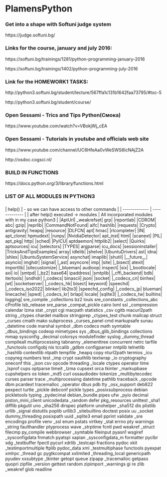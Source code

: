 # PlamensPython
<h3>Get into a shape with Softuni judge system</h3>
<p>https://judge.softuni.bg/</p>


<h3>Links for the course, january and july 2016:</h3>
<p>https://softuni.bg/trainings/1281/python-programming-january-2016</p>
<p>https://softuni.bg/trainings/1402/python-programming-july-2016</p> 

<h3>Link for the HOMEWORK1 TASKS:</h3>
<p>http://python3.softuni.bg/student/lecture/567ffa1c131b1642faa73795/#toc-5</p> 
<p>http://python3.softuni.bg/student/course/</p>

<h3>
Open Sessami - Trics and Tips Python(Смока)
</h3>
<p>
https://www.youtube.com/watch?v=VBokjWj_cEA
</p>

<h3>
Open Sessami - Tutorials in youtube and officials web site
</h3>
<p>
https://www.youtube.com/channel/UC6HfeAa0vWeSWS6IcNAjZ2A
</p>
<p>
http://osdoc.cogsci.nl/ 
</p>
<h3>BUILD IN FUNCTIONS</h3>
<p>https://docs.python.org/3/library/functions.html</p>



















<h3>
LIST OF ALL MODULES IN PYTHON3
</h3>
<h3></h3>
| help()  | - so we can have access to other commands |
| ------------- | ------------- |
| after help() executed -> modules  | All incorporated modules with in my case python3 |
|AptUrl|              _weakrefset|         grp|                 |reportlab|
|CDROM|               abc|                 gzip|                |reprlib|
|CommandNotFound|     aifc|                hashlib|             |requests|
|Crypto|              antigravity|         heapq|               |resource|
|DLFCN|               apt|                 hmac|                |rlcompleter|
|IN|                  apt_clone|           hpmudext|            |runpy|
|NvidiaDetector|      apt_inst|            html|                |scanext|
|PIL|                 apt_pkg|             http|                |sched|
|PyICU|               aptdaemon|           httplib2|            |select|
|Quirks|              aptsources|          icu|                 |selectors|
|TYPES|               argparse|            icu_docs|            |sessioninstaller|
|TricksAndTipsExamples| array|               idlelib|             |shelve|
|UbuntuDrivers|       ast|                 idna|                |shlex|
|UbuntuSystemService| asynchat|            imaplib|             |shutil|
|__future__|          asyncio|             imghdr|              |signal|
|_ast|                asyncore|            imp|                 |site|
|_bisect|             atexit|              importlib|           |sitecustomize|
|_blueman|            audioop|             inspect|             |six|
|_bootlocale|         axi|                 io|                  |smtpd|
|_bz2|                base64|              ipaddress|           |smtplib|
|_cffi_backend|       bdb|                 itertools|           |sndhdr|
|_codecs|             binascii|            json|                |socket|
|_codecs_cn|          binhex|              jwt|                 |socketserver|
|_codecs_hk|          bisect|              keyword|             |speechd|
|_codecs_iso2022|     blinker|             lib2to3|             |speechd_config|
|_codecs_jp|          blueman|             linecache|           |spwd|
|_codecs_kr|          brlapi|              locale|              |sqlite3|
|_codecs_tw|          builtins|            logging|             sre_compile
_collections        bz2                 louis               sre_constants
_collections_abc    cProfile            lsb_release         sre_parse
_compat_pickle      cairo               lxml                ssl
_compression        calendar            lzma                stat
_crypt              cgi                 macpath             statistics
_csv                cgitb               macurl2path         string
_ctypes             chardet             mailbox             stringprep
_ctypes_test        chunk               mailcap             struct
_curses             cmath               mako                subprocess
_curses_panel       cmd                 markupsafe          sunau
_datetime           code                marshal             symbol
_dbm                codecs              math                symtable
_dbus_bindings      codeop              mimetypes           sys
_dbus_glib_bindings collections         mmap                sysconfig
_decimal            colorsys            modulefinder        syslog
_dummy_thread       compileall          multiprocessing     tabnanny
_elementtree        concurrent          netrc               tarfile
_functools          configobj           nis                 tccalib
_gdbm               configparser        nntplib             telnetlib
_hashlib            contextlib          ntpath              tempfile
_heapq              copy                nturl2path          termios
_icu                copyreg             numbers             test
_imp                crypt               oauthlib            textwrap
_io                 cryptography        oneconf             this
_json               csv                 opcode              threading
_locale             ctypes              operator            time
_lsprof             cups                optparse            timeit
_lzma               cupsext             orca                tkinter
_markupbase         cupshelpers         os                  token
_md5                curl                ossaudiodev         tokenize
_multibytecodec     curses              parser              trace
_multiprocessing    datetime            pathlib             traceback
_opcode             dbm                 pcardext            tracemalloc
_operator           dbus                pdb                 tty
_osx_support        deb822              pexpect             turtle
_pickle             debconf             pickle              types
_posixsubprocess    debian              pickletools         typing
_pydecimal          debian_bundle       pipes               ufw
_pyio               decimal             piston_mini_client  unicodedata
_random             defer               pkg_resources       unittest
_sha1               difflib             pkgutil             uno
_sha256             dirspec             platform            unohelper
_sha512             dis                 plistlib            urllib
_signal             distutils           poplib              urllib3
_sitebuiltins       doctest             posix               uu
_socket             dummy_threading     posixpath           uuid
_sqlite3            email               pprint              validate
_sre                encodings           profile             venv
_ssl                enum                pstats              virtkey
_stat               errno               pty                 warnings
_string             faulthandler        ptyprocess          wave
_strptime           fcntl               pwd                 weakref
_struct             filecmp             py_compile          webbrowser
_symtable           fileinput           pyasn1              wsgiref
_sysconfigdata      fnmatch             pyatspi             xapian
_sysconfigdata_m    formatter           pyclbr              xdg
_testbuffer         fpectl              pycurl              xdrlib
_testcapi           fractions           pydoc               xkit
_testimportmultiple ftplib              pydoc_data          xml
_testmultiphase     functools           pyexpat             xmlrpc
_thread             gc                  pygtkcompat         xxlimited
_threading_local    genericpath         pyudev              xxsubtype
_tkinter            getopt              queue               zipapp
_tracemalloc        getpass             quopri              zipfile
_version            gettext             random              zipimport
_warnings           gi                  re                  zlib
_weakref            glob                readline            
